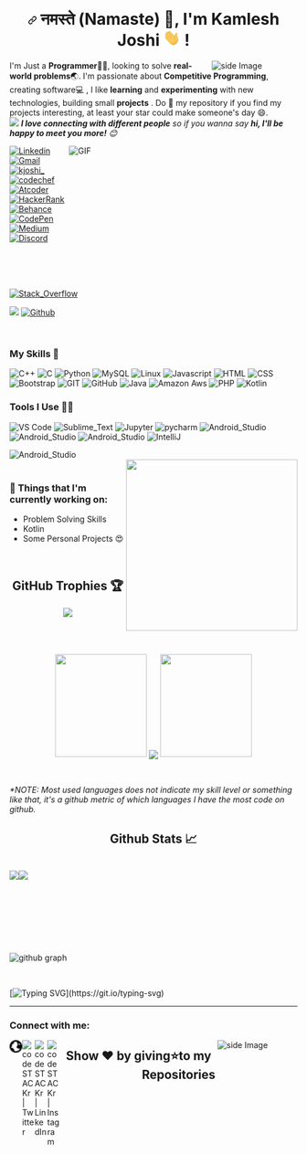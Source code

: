 <img src="https://github.com/kamleshjoshi8102/imgbot/blob/imgbot/header_.png" alt="" style="max-width:100%;">



<h1 align="center"><a id="user-content--नमस्ते-namaste-im-subhampreet-mohanty---" class="anchor" aria-hidden="true" href="#-नमस्ते-namaste-im-Kamlesh Joshi!---"><svg class="octicon octicon-link" viewBox="0 0 16 16" version="1.1" width="16" height="16" aria-hidden="true"><path fill-rule="evenodd" d="M7.775 3.275a.75.75 0 001.06 1.06l1.25-1.25a2 2 0 112.83 2.83l-2.5 2.5a2 2 0 01-2.83 0 .75.75 0 00-1.06 1.06 3.5 3.5 0 004.95 0l2.5-2.5a3.5 3.5 0 00-4.95-4.95l-1.25 1.25zm-4.69 9.64a2 2 0 010-2.83l2.5-2.5a2 2 0 012.83 0 .75.75 0 001.06-1.06 3.5 3.5 0 00-4.95 0l-2.5 2.5a3.5 3.5 0 004.95 4.95l1.25-1.25a.75.75 0 00-1.06-1.06l-1.25 1.25a2 2 0 01-2.83 0z"></path></svg></a> नमस्ते (Namaste) 🙏, I'm Kamlesh Joshi <a target="_blank" rel="noopener noreferrer" href="https://raw.githubusercontent.com/ABSphreak/ABSphreak/master/gifs/Hi.gif"><img src="https://raw.githubusercontent.com/ABSphreak/ABSphreak/master/gifs/Hi.gif" width="30px" style="max-width:100%;"></a> ! </h1>

<img src="https://github.com/kamleshjoshi8102/imgbot/blob/main/life_balance.gif" alt="side Image" align="right" width="150" height="auto" />




<!--Introduction -->
I'm Just a **Programmer**:man_technologist:, looking to solve **real-world problems**:earth_asia:. I'm passionate about **Competitive Programming**, creating software:computer: , I like **learning** and **experimenting** with new technologies, building small **projects** . Do :star2: my repository if you find my projects interesting, at least your star could make someone's day :smile:.
<br>
<img src="https://media.giphy.com/media/LnQjpWaON8nhr21vNW/giphy.gif" width="40"> <em><b>I love connecting with different people</b> so if you wanna say <b>hi, I'll be happy to meet you more!</b> :blush:</em>


<a target="_blank">
  <img align="right" height="250" width="400" alt="GIF" src="https://github.com/kamleshjoshi8102/imgbot/blob/main/image.gif">
</a>


<!-- Your badges -->
[![Linkedin](https://img.shields.io/badge/-Kamlesh_Joshi-blue?style=flat&logo=Linkedin&logoColor=white)](https://www.linkedin.com/in/kamlesh-joshi-a42467190/)
[![Gmail](https://img.shields.io/badge/-Kamlesh_Joshi-c14438?style=flat&logo=Gmail&logoColor=white)](mailto:j.kamlesh8102@gmail.com)
[![kjoshi_](https://cp-logo.vercel.app/codeforces/kjoshi_?logo=true)](https://codeforces.com/kjoshi_)
[![codechef](https://cp-logo.vercel.app/codechef/kamleshjoshi?logo=true)](https://www.codechef.com/users/kamleshjoshi)
[![Atcoder](https://cp-logo.vercel.app/atcoder/kjoshi_?logo=true)](https://atcoder.jp/users/kjoshi_)
[![HackerRank](https://img.shields.io/badge/-Kamlesh_Joshi-islamicgreen?style=flat&logo=HackerRank&logoColor=black)](https://www.hackerrank.com/j_kamlesh8102)
[![Behance](https://img.shields.io/badge/-Kamlesh_Joshi-191919?style=flat&labelColor=191919&logo=behance&logoColor=white)](https://www.behance.net/kamleshjoshi3)
[![CodePen](https://img.shields.io/badge/-Kamlesh_Joshi-black?style=flat&logo=CodePen&logoColor=white)](https://codepen.io/kamleshjoshi55/pens/public)
[![Medium](https://img.shields.io/badge/-@Kamlesh_Joshi-black?style=flat&logo=Medium&logoColor=white)](https://medium.com/@j.kamlesh8102)
[![Discord](https://img.shields.io/badge/-Spyd3r-7289DA?style=flat&logo=Discord&logoColor=white)](https://discord.gg/sJzvPSM9yu)
[![Stack_Overflow](https://img.shields.io/badge/-Kamlesh_Joshi-orange?style=flat&logo=StackOverflow&logoColor=white)](https://stackoverflow.com/users/15597317/kamlesh-joshi)


<!-- Profile View Count and GitStats -->
![](https://komarev.com/ghpvc/?username=kamleshjoshi8102&style=flat)
[![Github](https://img.shields.io/badge/-Kamlesh_Joshi-black?style=flat&labelColor=black&logo=github&logoColor=white)](https://gitstats.me/kamleshjoshi8102)

<!-- gif Image -->

<br/>

### My Skills 🚀

<img src="https://camo.githubusercontent.com/0d3ae99a9dcced770f5a2e6d2395999c121d9975f3f1816ee3b3902a3c8e6a92/68747470733a2f2f696d672e736869656c64732e696f2f62616467652f632b2b2532302d2532333030353939432e7376673f267374796c653d666f722d7468652d6261646765266c6f676f3d63253242253242266f676f436f6c6f723d7768697465" alt="C++" data-canonical-src="https://img.shields.io/badge/c++%20-%2300599C.svg?&amp;style=for-the-badge&amp;logo=c%2B%2B&amp;ogoColor=white" style="max-width:100%;"> ![C](https://img.shields.io/badge/c-%3776AB.svg?style=for-the-badge&logo=c&logoColor=white&color=A8B9CC)
![Python](https://img.shields.io/badge/python-%3776AB.svg?style=for-the-badge&logo=python&logoColor=white&color=3776AB)
![MySQL](https://img.shields.io/badge/mysql-%4479A1.svg?style=for-the-badge&logo=mysql&logoColor=white&color=4479A1)
![Linux](https://img.shields.io/badge/linux-%FCC624.svg?style=for-the-badge&logo=linux&logoColor=black&color=FCC624)
![Javascript](https://img.shields.io/badge/javscript-%F7DF1E.svg?style=for-the-badge&logo=javascript&logoColor=black&color=F7DF1E)
![HTML](https://img.shields.io/badge/html5-%3776AB.svg?style=for-the-badge&logo=html5&logoColor=white&color=E34F26)
![CSS](https://img.shields.io/badge/css3-%1572B6.svg?style=for-the-badge&logo=css3&logoColor=white&color=1572B6)
![Bootstrap](https://img.shields.io/badge/bootstrap-%3776AB.svg?style=for-the-badge&logo=bootstrap&logoColor=white&color=563D7C)
![GIT](https://img.shields.io/badge/git-%3776AB.svg?style=for-the-badge&logo=git&logoColor=white&color=F05032)
![GitHub](https://img.shields.io/badge/github-%3776AB.svg?style=for-the-badge&logo=github&logoColor=white&color=black)
![Java](https://img.shields.io/badge/java-%7396.svg?style=for-the-badge&logo=java&logoColor=white&color=007396)
![Amazon Aws](https://img.shields.io/badge/amazon-aws.svg?style=for-the-badge&logo=amazon-aws&color=232F3E)
![PHP](https://img.shields.io/badge/php-%777BB4.svg?style=for-the-badge&logo=php&logoColor=white&color=777BB4) 
![Kotlin](https://img.shields.io/badge/kotlin-%777BB4.svg?style=for-the-badge&logo=kotlin&color=black)

### Tools I Use 🔧🔨

![VS Code](https://img.shields.io/badge/VS%20Code-007ACC.svg?&style=for-the-badge&logo=visual-studio-code&logoColor=white)
![Sublime_Text](https://img.shields.io/badge/Sublime_Text-FF8C00.svg?&style=for-the-badge&logo=Sublime_Text&logoColor=FF8C00)
![Jupyter](https://img.shields.io/badge/jupyter-%3776AB.svg?style=for-the-badge&logo=jupyter&logoColor=white&color=F37626)
![pycharm](https://img.shields.io/badge/pycharm-black.svg?&style=for-the-badge&logo=pycharm)
<img src="https://camo.githubusercontent.com/b47adcf9ec6ebda2472bfabf941e573d2ba360c45773c6526f445e5aec5872eb/68747470733a2f2f696d672e736869656c64732e696f2f62616467652f416e64726f69642d3035313530433f7374796c653d666c61742d737175617265266c6f676f3d616e64726f6964" alt="Android_Studio" height="28" width="128" style="max-width:100%;">
![Android_Studio](https://img.shields.io/badge/Android_Studio-black.svg?&style=for-the-badge&logo=Android_Studio)
![Android_Studio](https://camo.githubusercontent.com/b47adcf9ec6ebda2472bfabf941e573d2ba360c45773c6526f445e5aec5872eb/68747470733a2f2f696d672e736869656c64732e696f2f62616467652f416e64726f69642d3035313530433f7374796c653d666c61742d737175617265266c6f676f3d616e64726f6964)
![IntelliJ](https://img.shields.io/badge/IntelliJ-FF1493.svg?style=for-the-badge&logo=intellij)


<img src="https://camo.githubusercontent.com/b47adcf9ec6ebda2472bfabf941e573d2ba360c45773c6526f445e5aec5872eb/68747470733a2f2f696d672e736869656c64732e696f2f62616467652f416e64726f69642d3035313530433f7374796c653d666c61742d737175617265266c6f676f3d616e64726f6964" alt="Android_Studio" style="max-width:100%;">

<br>
<img align="right" height="300" width="300" src="https://github.com/kamleshjoshi8102/imgbot/blob/main/cool2.gif">
<br/>

### 💼  Things that I'm currently working on: 
* Problem Solving Skills
* Kotlin
* Some Personal Projects 😍



<br/>


 <h2> <summary align="center">GitHub Trophies 🏆</summary></h2>
<p align="center">
  <a href="https://github-profile-trophy.vercel.app/?username=ryo-ma&theme=darkhub">
    <img src="https://github-profile-trophy.vercel.app/?username=kamleshjoshi8102&theme=gruvbox"/>
  </a>
</p>
<br/>


<br/>


<p align="center">
  <a>
   <img height="180" width="160" src="https://github.com/kamleshjoshi8102/imgbot/blob/main/left.png">
   <img align="center" src="https://github-readme-streak-stats.herokuapp.com/?user=kamleshjoshi8102&theme=dark&hide_border=true"/>
   <img height="180" width="160" src="https://github.com/kamleshjoshi8102/imgbot/blob/main/right.png">
</p>
<br/>  




<p>
<i>
*NOTE: Most used languages does not indicate my skill level or something like that, it's a github metric of which languages I have the most code on github.
</i>
</p>


<h2><summary align="center">Github Stats 📈</summary></h2>
<br/>  

<div>
<a href="https://readme-stats-cfgj2cxdy.vercel.app/api?username=kamleshjoshi8102&count_private=true&show_icons=true&theme=radical">
  <img  align="left" src="https://readme-stats-cfgj2cxdy.vercel.app/api?username=kamleshjoshi8102&count_private=true&show_icons=true&theme=radical" />
</a>
<a href="https://readme-stats-cfgj2cxdy.vercel.app/api/top-langs/?username=kamleshjoshi8102&hide=php&theme=radical">
  <img align="left" src="https://readme-stats-cfgj2cxdy.vercel.app/api/top-langs/?username=kamleshjoshi8102&hide=php&theme=radical" />
</a>
</div>







<br/><br/>
<br/><br/>



<br />
<br>

![github graph](https://activity-graph.herokuapp.com/graph?username=kamleshjoshi8102&theme=react-dark)

<br/>

                                                                                                     
[![Typing SVG](https://readme-typing-svg.herokuapp.com/?lines=Thanks+For+Visiting!&center=true&color="FF0000")](https://git.io/typing-svg)



---

### Connect with me:

[<img align="left" alt="codeSTACKr.com" width="22px" src="https://raw.githubusercontent.com/iconic/open-iconic/master/svg/globe.svg" />][website]
[<img align="left" alt="codeSTACKr | Twitter" width="22px" src="https://cdn.jsdelivr.net/npm/simple-icons@v3/icons/twitter.svg" />][twitter]
[<img align="left" alt="codeSTACKr | LinkedIn" width="22px" src="https://cdn.jsdelivr.net/npm/simple-icons@v3/icons/linkedin.svg" />][linkedin]
[<img align="left" alt="codeSTACKr | Instagram" width="22px" src="https://cdn.jsdelivr.net/npm/simple-icons@v3/icons/instagram.svg" />][instagram]



<img src="https://github.com/kamleshjoshi8102/imgbot/blob/imgbot/skull.gif" alt="side Image" align="right" width="140" height="auto" />


<h2 align="center">Show ❤ by giving⭐to my Repositories</h2>



[website]: https://spyd3r.hashnode.dev/
[twitter]: https://twitter.com/spyd3r17
[instagram]: https://instagram.com/kamlesh_joshi_55
[linkedin]: https://www.linkedin.com/in/kamlesh-joshi-a42467190/
